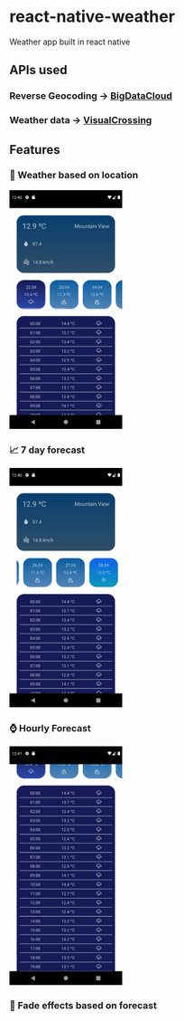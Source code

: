 # react-native-weather
Weather app built in react native

## APIs used
### Reverse Geocoding -> [BigDataCloud](https://api.bigdatacloud.net/data/reverse-geocode-client?latitude=53.6036036036036&longitude=18.644514333816108&localityLanguage=pl)
### Weather data -> [VisualCrossing](https://www.visualcrossing.com/weather-api?ga_api10&gclid=Cj0KCQjwgYSTBhDKARIsAB8KukviK7WVXQPWr_YxgoOWlTA9BL-RMphUVdHG2jphuoWP1dJjUIYXoD4aAvnzEALw_wcB)

## Features

### :city_sunrise: Weather based on location

<img src="screenshots_weather/2.png" alt="drawing" width="200"/>

### :chart_with_upwards_trend: 7 day forecast

<img src="screenshots_weather/1.png" alt="drawing" width="200"/>

### :watch: Hourly Forecast

<img src="screenshots_weather/3.png" alt="drawing" width="200"/>

### :rainbow: Fade effects based on forecast
